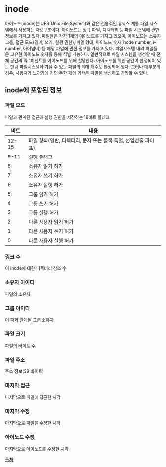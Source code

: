 # inode

아이노드(inode)는 UFS(Unix File System)와 같은 전통적인 유닉스 계통 파일 시스템에서 사용하는 자료구조이다. 아이노드는 정규 파일, 디렉터리 등 파일 시스템에 관한 정보를 가지고 있다.
파일들은 각자 1개의 아이노드를 가지고 있으며, 아이노드는 소유자 그룹, 접근 모드(읽기, 쓰기, 실행 권한), 파일 형태, 아이노드 숫자(inode number, i-number, 아이넘버) 등 해당 파일에 관한 정보를 가지고 있다. 파일시스템 내의 파일들은 고유한 아이노드 숫자를 통해 식별 가능하다.
일반적으로 파일 시스템을 생성할 때 전체 공간의 약 1퍼센트를 아이노드를 위해 할당한다. 아이노드를 위한 공간이 한정되어 있는 만큼 파일시스템이 가질 수 있는 파일의 최대 개수도 한정되어 있다. 그러나 대부분의 경우, 사용자가 느끼기에 거의 무한 개에 가까운 파일을 생성하고 관리할 수 있다.

## inode에 포함된 정보
### 파일 모드
파일과 관계된 접근과 실행 권한을 저장하는 16비트 플래그

비트 | 내용
-----|-------
12-15 | 파일 형식(일반, 디렉터리, 문자 또는 블록 특별, 선입선출 파이프)
9-11 | 실행 플래그
8 | 소유자 읽기 허가
7 | 소유자 쓰기 허가
6 | 소유자 실행 허가
5 | 그룹 읽기 허가
4 | 그룹 쓰기 허가
3 | 그룹 실행 허가
2 | 다른 사용자 읽기 허가
1 | 다른 사용자 쓰기 허가
0 | 다른 사용자 실행 허가

### 링크 수
이 inode에 대한 디렉터리 참조 수

### 소유자 아이디
파일의 소유자

### 그룹 아이디
이 파과 관계된 그룹 소유자

### 파일 크기
파일의 바이트 수

### 파일 주소
주소 정보(39 바이트)

### 마지막 접근
마지막으로 파일에 접근한 시각

### 마지막 수정
마지막으로 파일을 수정한 시각

### 아이노드 수정
마지막으로 아이노드를 수정한 시각

[출처](https://ko.wikipedia.org/wiki/아이노드)






